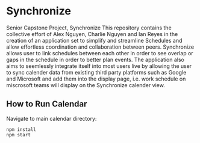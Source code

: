 # Synchronize
Senior Capstone Project, Synchronize
This repository contains the collective effort of Alex Nguyen, Charlie Nguyen and
Ian Reyes in the creation of an application set to simplify and streamline 
Schedules and allow effortless coordination and collaboration between peers.
Synchronize allows user to link schedules between each other in order to see 
overlap or gaps in the schedule in order to better plan events. The application 
also aims to seemlessly integrate itself into most users live by allowing the user
to sync calender data from existing third party platforms such as Google and 
Microsoft and add them into the display page, i.e. work schedule on miscrosoft 
teams will display on the Synchronize calender view.

## How to Run Calendar

Navigate to main calendar directory:
```
npm install
npm start
```